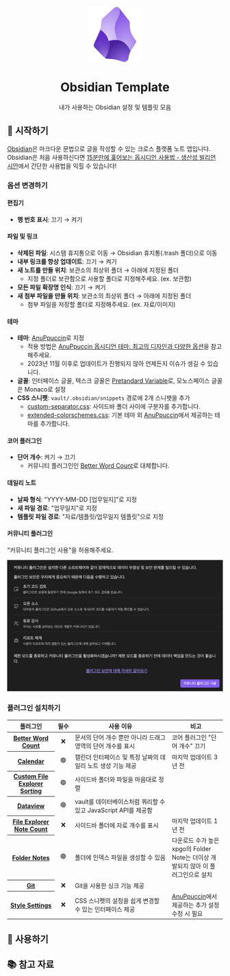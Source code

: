 <div align="center">
    <img alt="logo" src="./logo.png"  width="128" height="128" />
    <h1>Obsidian Template</h1>
    <p>내가 사용하는 Obsidian 설정 및 템플릿 모음</p>
</div>

## 🚀 시작하기

[Obsidian](https://obsidian.md/)은 마크다운 문법으로 글을 작성할 수 있는 크로스 플랫폼 노트 앱입니다. Obsidian은 처음 사용하신다면 [15분만에 훑어보는 옵시디언 사용법 - 생산성 빌리언 시안](https://www.youtube.com/watch?v=ZuEu8SDqHOE)에서 간단한 사용법을 익힐 수 있습니다!

### 옵션 변경하기

#### 편집기

- **행 번호 표시**: 끄기 → 켜기

#### 파일 및 링크

- **삭제된 파일**: 시스템 휴지통으로 이동 → Obsidian 휴지통(.trash 폴더)으로 이동
- **내부 링크를 항상 업데이트**: 끄기 → 켜기
- **새 노트를 만들 위치**: 보관소의 최상위 폴더 → 아래에 지정된 폴더
  - 지정 폴더로 보관함으로 사용할 폴더로 지정해주세요. (ex. 보관함)
- **모든 파일 확장명 인식**: 끄기 → 켜기
- **새 첨부 파일을 만들 위치**: 보관소의 최상위 폴더 → 아래에 지정된 폴더
  - 첨부 파일을 저장할 폴더로 지정해주세요. (ex. 자료/이미지)

#### 테마

- **테마**: [AnuPpuccin](https://github.com/AnubisNekhet/AnuPpuccin)로 지정
  - 적용 방법은 [AnuPpuccin 옵시디언 테마: 최고의 디자인과 다양한 옵션](https://anpigon.tistory.com/332)을 참고해주세요.
  - 2023년 11월 이후로 업데이트가 진행되지 않아 언제든지 이슈가 생길 수 있습니다.
- **글꼴**: 인터페이스 글꼴, 텍스크 글꼴은 [Pretandard Variable](https://github.com/orioncactus/pretendard)로, 모노스페이스 글꼴은 Monaco로 설정
- **CSS 스니펫**: `vault/.obsidian/snippets` 경로에 2개 스니팻을 추가
  - [custom-separator.css](https://github.com/replete/obsidian-minimal-theme-css-snippets/blob/main/%5Bui%5D%20Custom%20Separators.css): 사이드바 폴더 사이에 구분자를 추가합니다.
  - [extended-colorschemes.css](https://github.com/AnubisNekhet/AnuPpuccin/blob/main/snippets/extended-colorschemes.css): 기본 테마 외 [AnuPpuccin](https://github.com/AnubisNekhet/AnuPpuccin)에서 제공하는 테마를 추가합니다.

#### 코어 플러그인

- **단어 개수**: 켜기 → 끄기
  - 커뮤니티 플러그인인 [Better Word Count](https://github.com/lukeleppan/better-word-count)로 대체합니다.

#### 데일리 노트

- **날짜 형식**: "YYYY-MM-DD [업무일지]"로 지정
- **새 파일 경로**: "업무일지"로 지정
- **템플릿 파일 경로**: "자료/템플릿/업무일지 템플릿"으로 지정

#### 커뮤니티 플러그인

"커뮤니티 플러그인 사용"을 허용해주세요.

![커뮤니티 플러그인 허용](./img/community-plugin-allowment.png)

### 플러그인 설치하기

<table>
    <thead>
        <tr>
            <th width="22%">플러그인</th>
            <th width="8%" align="center">필수</th>
            <th width="45%">사용 이유</th>
            <th width="25%">비고</th>
        </tr>
    </thead>
    <tbody>
        <tr>
            <th><a href="https://github.com/lukeleppan/better-word-count">Better Word Count</a></th>
            <td align="center">❌</td>
            <td>문서의 단어 개수 뿐만 아니라 드래그 영역의 단어 개수를 표시</td>
            <td>코어 플러그인 &quot;단어 개수&quot; 끄기</td>
        </tr>
        <tr>
            <th><a href="https://github.com/liamcain/obsidian-calendar-plugin">Calendar</a></th>
            <td align="center">🟢</td>
            <td>캘린더 인터페이스 및 특정 날짜의 데일리 노트 생성 기능 제공</td>
            <td>마지막 업데이트 3년 전</td>
        </tr>
        <tr>
            <th><a href="https://github.com/SebastianMC/obsidian-custom-sort">Custom File Explorer Sorting</a></th>
            <td align="center">🟢</td>
            <td>사이드바 폴더와 파일을 마음대로 정렬</td>
            <td></td>
        </tr>
        <tr>
            <th><a href="https://github.com/blacksmithgu/obsidian-dataview">Dataview</a></th>
            <td align="center">🟢</td>
            <td>vault를 데이터베이스처럼 쿼리할 수 있고 JavaScript API를 제공함</td>
            <td></td>
        </tr>
        <tr>
            <th><a href="https://github.com/ozntel/file-explorer-note-count">File Explorer Note Count</a></th>
            <td align="center">❌</td>
            <td>사이드바 폴더에 자료 개수를 표시</td>
            <td>마지막 업데이트 1년 전</td>
        </tr>
        <tr>
            <th><a href="https://github.com/LostPaul/obsidian-folder-notes">Folder Notes</a></th>
            <td align="center">🟢</td>
            <td>폴더에 인덱스 파일을 생성할 수 있음</td>
            <td>다운로드 수가 높은 xpgo의 Folder Note는 더이상 개발되지 않아 이 플러그인으로 설치</td>
        </tr>
        <tr>
            <th><a href="https://github.com/denolehov/obsidian-git">Git</a></th>
            <td align="center">❌</td>
            <td>Git을 사용한 싱크 기능 제공</td>
            <td></td>
        </tr>
        <tr>
            <th><a href="https://github.com/mgmeyers/obsidian-style-settings">Style Settings</a></th>
            <td align="center">❌</td>
            <td>CSS 스니펫의 설정을 쉽게 변경할 수 있는 인터페이스 제공</td>
            <td><a href="https://github.com/AnubisNekhet/AnuPpuccin">AnuPpuccin</a>에서 제공하는 추가 설정 수정 시 필요</td>
        </tr>
    </tbody>
</table>

## 💬 사용하기

## 📚 참고 자료
